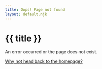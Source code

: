 ```yaml
---
title: Oops! Page not found
layout: default.njk
---
```


# {{ title }}

An error occurred or the page does not exist.

[Why not head back to the homepage?](/ 'Go back to the homepage')
